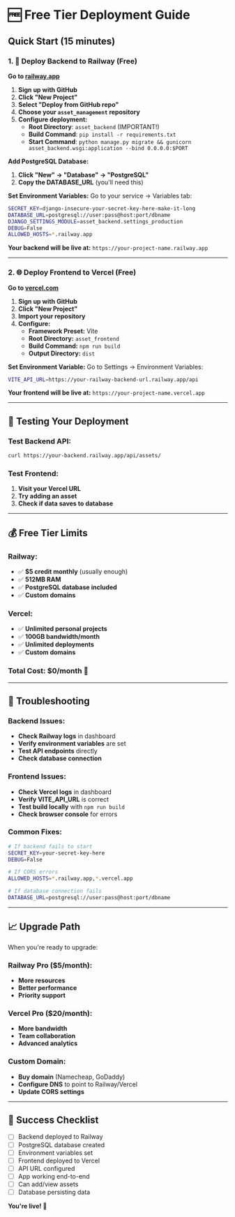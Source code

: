# 🆓 Free Tier Deployment Guide

## Quick Start (15 minutes)

### 1. 🚀 Deploy Backend to Railway (Free)

**Go to [railway.app](https://railway.app)**

1. **Sign up with GitHub**
2. **Click "New Project"**
3. **Select "Deploy from GitHub repo"**
4. **Choose your `asset_management` repository**
5. **Configure deployment:**
   - **Root Directory**: `asset_backend` (IMPORTANT!)
   - **Build Command**: `pip install -r requirements.txt`
   - **Start Command**: `python manage.py migrate && gunicorn asset_backend.wsgi:application --bind 0.0.0.0:$PORT`

**Add PostgreSQL Database:**
1. **Click "New" → "Database" → "PostgreSQL"**
2. **Copy the DATABASE_URL** (you'll need this)

**Set Environment Variables:**
Go to your service → Variables tab:

```bash
SECRET_KEY=django-insecure-your-secret-key-here-make-it-long
DATABASE_URL=postgresql://user:pass@host:port/dbname
DJANGO_SETTINGS_MODULE=asset_backend.settings_production
DEBUG=False
ALLOWED_HOSTS=*.railway.app
```

**Your backend will be live at:** `https://your-project-name.railway.app`

---

### 2. 🌐 Deploy Frontend to Vercel (Free)

**Go to [vercel.com](https://vercel.com)**

1. **Sign up with GitHub**
2. **Click "New Project"**
3. **Import your repository**
4. **Configure:**
   - **Framework Preset:** Vite
   - **Root Directory:** `asset_frontend`
   - **Build Command:** `npm run build`
   - **Output Directory:** `dist`

**Set Environment Variable:**
Go to Settings → Environment Variables:

```bash
VITE_API_URL=https://your-railway-backend-url.railway.app/api
```

**Your frontend will be live at:** `https://your-project-name.vercel.app`

---

## 🧪 Testing Your Deployment

### Test Backend API:
```bash
curl https://your-backend.railway.app/api/assets/
```

### Test Frontend:
1. **Visit your Vercel URL**
2. **Try adding an asset**
3. **Check if data saves to database**

---

## 💰 Free Tier Limits

### Railway:
- ✅ **$5 credit monthly** (usually enough)
- ✅ **512MB RAM**
- ✅ **PostgreSQL database included**
- ✅ **Custom domains**

### Vercel:
- ✅ **Unlimited personal projects**
- ✅ **100GB bandwidth/month**
- ✅ **Unlimited deployments**
- ✅ **Custom domains**

### **Total Cost: $0/month** 🎉

---

## 🔧 Troubleshooting

### Backend Issues:
- **Check Railway logs** in dashboard
- **Verify environment variables** are set
- **Test API endpoints** directly
- **Check database connection**

### Frontend Issues:
- **Check Vercel logs** in dashboard
- **Verify VITE_API_URL** is correct
- **Test build locally** with `npm run build`
- **Check browser console** for errors

### Common Fixes:
```bash
# If backend fails to start
SECRET_KEY=your-secret-key-here
DEBUG=False

# If CORS errors
ALLOWED_HOSTS=*.railway.app,*.vercel.app

# If database connection fails
DATABASE_URL=postgresql://user:pass@host:port/dbname
```

---

## 📈 Upgrade Path

When you're ready to upgrade:

### Railway Pro ($5/month):
- **More resources**
- **Better performance**
- **Priority support**

### Vercel Pro ($20/month):
- **More bandwidth**
- **Team collaboration**
- **Advanced analytics**

### Custom Domain:
- **Buy domain** (Namecheap, GoDaddy)
- **Configure DNS** to point to Railway/Vercel
- **Update CORS settings**

---

## 🎯 Success Checklist

- [ ] Backend deployed to Railway
- [ ] PostgreSQL database created
- [ ] Environment variables set
- [ ] Frontend deployed to Vercel
- [ ] API URL configured
- [ ] App working end-to-end
- [ ] Can add/view assets
- [ ] Database persisting data

**You're live! 🚀**
